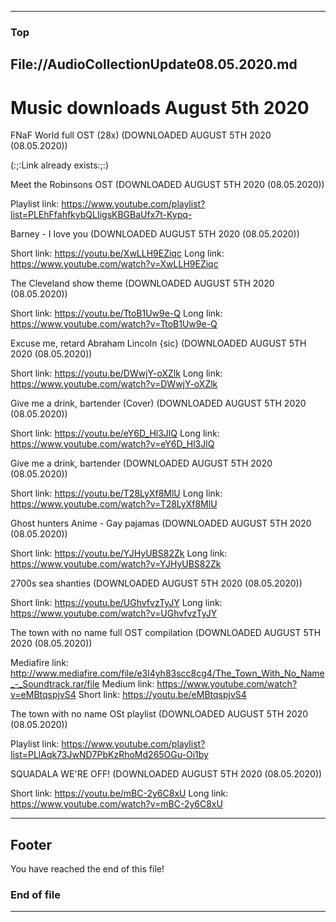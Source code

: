 
***

### Top

## File://AudioCollectionUpdate08.05.2020.md

# Music downloads August 5th 2020

FNaF World full OST (28x) (DOWNLOADED AUGUST 5TH 2020 (08.05.2020))

(:;:Link already exists:;:)

Meet the Robinsons OST (DOWNLOADED AUGUST 5TH 2020 (08.05.2020))

Playlist link: https://www.youtube.com/playlist?list=PLEhFfahfkybQLIigsKBGBaUfx7t-Kypq-

Barney - I love you (DOWNLOADED AUGUST 5TH 2020 (08.05.2020))

Short link: https://youtu.be/XwLLH9EZiqc
Long link: https://www.youtube.com/watch?v=XwLLH9EZiqc

The Cleveland show theme (DOWNLOADED AUGUST 5TH 2020 (08.05.2020))

Short link: https://youtu.be/TtoB1Uw9e-Q
Long link: https://www.youtube.com/watch?v=TtoB1Uw9e-Q

Excuse me, retard Abraham Lincoln {sic} (DOWNLOADED AUGUST 5TH 2020 (08.05.2020))

Short link: https://youtu.be/DWwjY-oXZlk
Long link: https://www.youtube.com/watch?v=DWwjY-oXZlk

Give me a drink, bartender (Cover) (DOWNLOADED AUGUST 5TH 2020 (08.05.2020))

Short link: https://youtu.be/eY6D_Hl3JlQ
Long link: https://www.youtube.com/watch?v=eY6D_Hl3JlQ

Give me a drink, bartender (DOWNLOADED AUGUST 5TH 2020 (08.05.2020))

Short link: https://youtu.be/T28LyXf8MlU
Long link: https://www.youtube.com/watch?v=T28LyXf8MlU

Ghost hunters Anime - Gay pajamas (DOWNLOADED AUGUST 5TH 2020 (08.05.2020))

Short link: https://youtu.be/YJHyUBS82Zk
Long link: https://www.youtube.com/watch?v=YJHyUBS82Zk

2700s sea shanties (DOWNLOADED AUGUST 5TH 2020 (08.05.2020))

Short link: https://youtu.be/UGhvfvzTyJY
Long link: https://www.youtube.com/watch?v=UGhvfvzTyJY

The town with no name full OST compilation (DOWNLOADED AUGUST 5TH 2020 (08.05.2020))

Mediafire link: http://www.mediafire.com/file/e3l4yh83scc8cg4/The_Town_With_No_Name_-_Soundtrack.rar/file
Medium link: https://www.youtube.com/watch?v=eMBtqspjvS4
Short link: https://youtu.be/eMBtqspjvS4

The town with no name OSt playlist (DOWNLOADED AUGUST 5TH 2020 (08.05.2020))

Playlist link: https://www.youtube.com/playlist?list=PLlAqk73JwND7PbKzRhoMd265OGu-Oi1by

SQUADALA WE'RE OFF! (DOWNLOADED AUGUST 5TH 2020 (08.05.2020))

Short link: https://youtu.be/mBC-2y6C8xU
Long link: https://www.youtube.com/watch?v=mBC-2y6C8xU

***

## Footer

You have reached the end of this file!

### End of file

***

